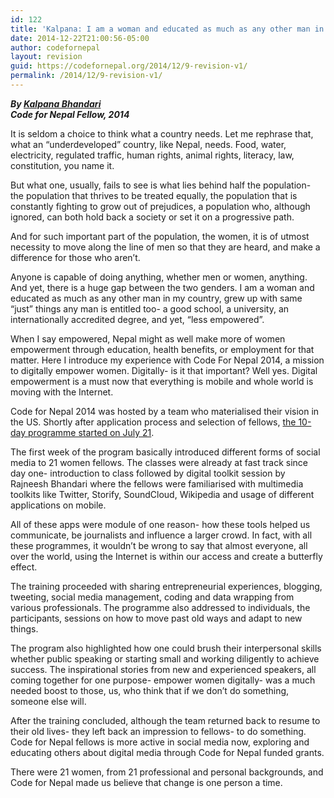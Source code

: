 ```yaml
---
id: 122
title: 'Kalpana: I am a woman and educated as much as any other man in my country'
date: 2014-12-22T21:00:56-05:00
author: codefornepal
layout: revision
guid: https://codefornepal.org/2014/12/9-revision-v1/
permalink: /2014/12/9-revision-v1/
---
```

<div class="embed-vimeo" style="text-align: center;">
</div>

_**By <a href="https://twitter.com/bhkalpana" target="_blank">Kalpana Bhandari</a>**_  
_**Code for Nepal Fellow, 2014**_

It is seldom a choice to think what a country needs. Let me rephrase that, what an “underdeveloped” country, like Nepal, needs. Food, water, electricity, regulated traffic, human rights, animal rights, literacy, law, constitution, you name it. <!-- more -->

But what one, usually, fails to see is what lies behind half the population- the population that thrives to be treated equally, the population that is constantly fighting to grow out of prejudices, a population who, although ignored, can both hold back a society or set it on a progressive path.

And for such important part of the population, the women, it is of utmost necessity to move along the line of men so that they are heard, and make a difference for those who aren’t.

Anyone is capable of doing anything, whether men or women, anything. And yet, there is a huge gap between the two genders. I am a woman and educated as much as any other man in my country, grew up with same “just” things any man is entitled too- a good school, a university, an internationally accredited degree, and yet, “less empowered”.

When I say empowered, Nepal might as well make more of women empowerment through education, health benefits, or employment for that matter. Here I introduce my experience with Code For Nepal 2014, a mission to digitally empower women. Digitally- is it that important? Well yes. Digital empowerment is a must now that everything is mobile and whole world is moving with the Internet.

Code for Nepal 2014 was hosted by a team who materialised their vision in the US. Shortly after application process and selection of fellows, <a href="https://codefornepal.org/post/90988738253/digital-empowerment-training-summer-2014" target="_blank">the 10-day programme started on July 21</a>.

The first week of the program basically introduced different forms of social media to 21 women fellows. The classes were already at fast track since day one- introduction to class followed by digital toolkit session by Rajneesh Bhandari where the fellows were familiarised with multimedia toolkits like Twitter, Storify, SoundCloud, Wikipedia and usage of different applications on mobile.

All of these apps were module of one reason- how these tools helped us communicate, be journalists and influence a larger crowd. In fact, with all these programmes, it wouldn’t be wrong to say that almost everyone, all over the world, using the Internet is within our access and create a butterfly effect.

The training proceeded with sharing entrepreneurial experiences, blogging, tweeting, social media management, coding and data wrapping from various professionals. The programme also addressed to individuals, the participants, sessions on how to move past old ways and adapt to new things.

The program also highlighted how one could brush their interpersonal skills whether public speaking or starting small and working diligently to achieve success. The inspirational stories from new and experienced speakers, all coming together for one purpose- empower women digitally- was a much needed boost to those, us, who think that if we don’t do something, someone else will.

After the training concluded, although the team returned back to resume to their old lives- they left back an impression to fellows- to do something. Code for Nepal fellows is more active in social media now, exploring and educating others about digital media through Code for Nepal funded grants.

There were 21 women, from 21 professional and personal backgrounds, and Code for Nepal made us believe that change is one person a time.